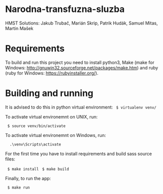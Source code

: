 # Narodna-transfuzna-sluzba
HMST Solutions: Jakub Trubač, Marián Skrip, Patrik Hudák, Samuel Mitas, Martin Mašek

# Requirements

To build and run this project you need to install python3, Make (make for Windows: http://gnuwin32.sourceforge.net/packages/make.htm) and ruby (ruby for Windows: https://rubyinstaller.org/).

# Building and running

It is advised to do this in python virtual environment:
` $ virtualenv venv/`

To activate virtual environemnt on UNIX, run:

` $ source venv/bin/activate`

To activate virtual environemnt on Windows, run:

`  .\venv\Scripts\activate`

For the first time you have to install requirements and build sass source files:

` $ make install`
` $ make build`

Finally, to run the app:

` $ make run`
